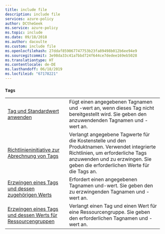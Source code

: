 ```yaml
---
title: include file
description: include file
services: azure-policy
author: DCtheGeek
ms.service: azure-policy
ms.topic: include
ms.date: 09/18/2018
ms.author: dacoulte
ms.custom: include file
ms.openlocfilehash: 27ddaf859067747753b23fa89498b012b6ee94e9
ms.sourcegitcommit: 3e98da33c41a7bbd724f644ce7dedee169eb5028
ms.translationtype: HT
ms.contentlocale: de-DE
ms.lasthandoff: 06/18/2019
ms.locfileid: "67178221"
---
```

### <a name="tags"></a>`Tags`

|  |  |
|---------|---------|
| [Tag und Standardwert anwenden](../articles/governance/policy/samples/apply-tag-default-value.md) | Fügt einen angegebenen Tagnamen und -wert an, wenn dieses Tag nicht bereitgestellt wird. Sie geben den anzuwendenden Tagnamen und -wert an.  |
| [Richtlinieninitiative zur Abrechnung von Tags](../articles/governance/policy/samples/billing-tags-policy-initiative.md) | Verlangt angegebene Tagwerte für die Kostenstelle und den Produktnamen. Verwendet integrierte Richtlinien, um erforderliche Tags anzuwenden und zu erzwingen. Sie geben die erforderlichen Werte für die Tags an.  |
| [Erzwingen eines Tags und dessen zugehörigen Werts](../articles/governance/policy/samples/enforce-tag-value.md) | Erfordert einen angegebenen Tagnamen und-wert. Sie geben den zu erzwingenden Tagnamen und -wert an.  |
| [Erzwingen eines Tags und dessen Werts für Ressourcengruppen](../articles/governance/policy/samples/enforce-tag-on-resource-groups.md) | Verlangt einen Tag und einen Wert für eine Ressourcengruppe. Sie geben den erforderlichen Tagnamen und -wert an.  |